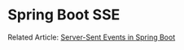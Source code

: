 # Spring Boot SSE

Related Article: [Server-Sent Events in Spring Boot](https://lorenzomiscoli.com/server-sent-events-in-spring-boot)
